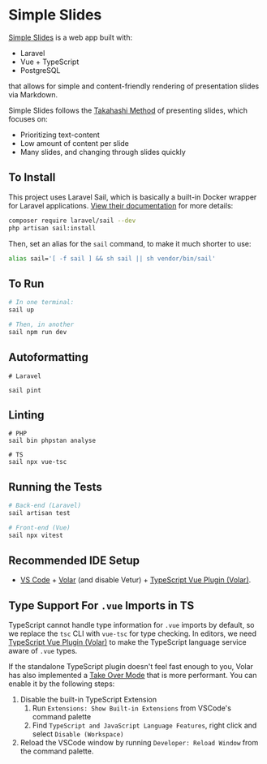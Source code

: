 # Simple Slides

[Simple Slides](https://simpleslides.dev) is a web app built with:

* Laravel
* Vue + TypeScript
* PostgreSQL

that allows for simple and content-friendly rendering of presentation
slides via Markdown.

Simple Slides follows the [Takahashi Method]() of presenting slides, which
focuses on:

* Prioritizing text-content
* Low amount of content per slide
* Many slides, and changing through slides quickly

## To Install
This project uses Laravel Sail, which is basically a built-in Docker wrapper for
Laravel applications.
[View their documentation](https://laravel.com/docs/10.x/sail#installation)
for more details:
```sh
composer require laravel/sail --dev
php artisan sail:install
```

Then, set an alias for the `sail` command, to make it much shorter to use:
```sh
alias sail='[ -f sail ] && sh sail || sh vendor/bin/sail'
```

## To Run
```sh
# In one terminal:
sail up

# Then, in another
sail npm run dev

```

## Autoformatting
```
# Laravel

sail pint
```

## Linting
```
# PHP
sail bin phpstan analyse

# TS
sail npx vue-tsc
```

## Running the Tests
```sh
# Back-end (Laravel)
sail artisan test

# Front-end (Vue)
sail npx vitest
```

## Recommended IDE Setup

- [VS Code](https://code.visualstudio.com/) + [Volar](https://marketplace.visualstudio.com/items?itemName=Vue.volar) (and disable Vetur) + [TypeScript Vue Plugin (Volar)](https://marketplace.visualstudio.com/items?itemName=Vue.vscode-typescript-vue-plugin).

## Type Support For `.vue` Imports in TS

TypeScript cannot handle type information for `.vue` imports by default, so we replace the `tsc` CLI with `vue-tsc` for type checking. In editors, we need [TypeScript Vue Plugin (Volar)](https://marketplace.visualstudio.com/items?itemName=Vue.vscode-typescript-vue-plugin) to make the TypeScript language service aware of `.vue` types.

If the standalone TypeScript plugin doesn't feel fast enough to you, Volar has also implemented a [Take Over Mode](https://github.com/johnsoncodehk/volar/discussions/471#discussioncomment-1361669) that is more performant. You can enable it by the following steps:

1. Disable the built-in TypeScript Extension
   1. Run `Extensions: Show Built-in Extensions` from VSCode's command palette
   2. Find `TypeScript and JavaScript Language Features`, right click and select `Disable (Workspace)`
2. Reload the VSCode window by running `Developer: Reload Window` from the command palette.
